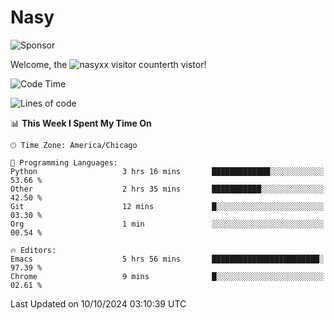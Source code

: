 # Nasy

<!--
<p align="center">
<img height="200" src="https://github-readme-stats.vercel.app/api?username=nasyxx&count_private=true&show_icons=true&theme=dracula&include_all_commits=true"/>
<img height="200" src="https://github-readme-stats.vercel.app/api/top-langs/?username=nasyxx&theme=dracula&hide=html,jupyter+notebook&count_private=true&show_icons=true"/>
</p>

  
----------------
-->

![Sponsor](https://img.shields.io/static/v1.svg?label=Sponsor&message=%E2%9D%A4&logo=GitHub&style=flat&color=pink)
 
Welcome, the ![nasyxx visitor counter](https://count.getloli.com/get/@nasyxx?theme=rule34)th vistor!
 
<!--START_SECTION:waka-->
![Code Time](http://img.shields.io/badge/Code%20Time-4%2C691%20hrs%2054%20mins-blue)

![Lines of code](https://img.shields.io/badge/From%20Hello%20World%20I%27ve%20Written-0%20lines%20of%20code-blue)

📊 **This Week I Spent My Time On** 

```text
🕑︎ Time Zone: America/Chicago

💬 Programming Languages: 
Python                   3 hrs 16 mins       █████████████░░░░░░░░░░░░   53.66 % 
Other                    2 hrs 35 mins       ███████████░░░░░░░░░░░░░░   42.50 % 
Git                      12 mins             █░░░░░░░░░░░░░░░░░░░░░░░░   03.30 % 
Org                      1 min               ░░░░░░░░░░░░░░░░░░░░░░░░░   00.54 % 

🔥 Editors: 
Emacs                    5 hrs 56 mins       ████████████████████████░   97.39 % 
Chrome                   9 mins              █░░░░░░░░░░░░░░░░░░░░░░░░   02.61 % 
```


 Last Updated on 10/10/2024 03:10:39 UTC
<!--END_SECTION:waka-->

<!-- ![visitors](https://visitor-badge.laobi.icu/badge?page_id=nasyxx.nasyxx) -->
